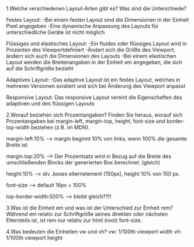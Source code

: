 1.Welche verschiedenen Layout-Arten gibt es? Was sind die Unterschiede?

Festes Layout:
-Bei einem festen Layout sind die Dimensionen in der Einheit Pixel angegeben
-Eine dynamische Anpassung des Layouts für unterschiedliche Geräte ist nicht möglich

Flüssiges und elastisches Layout:
-Ein fluides oder flüssiges Layout wird in Prozenten des Viewportdefiniert
-Ändert sich die Größe des Viewport, ändern sich auch die Dimensionen des Layouts
-Bei einem elastischen Layout werden die Breitenangaben in der Einheit em angegeben, die sich auf die Schriftgröße bezieht

Adaptives Layout:
-Das adaptive Layout ist ein festes Layout, welches in mehreren Versionen existiert und sich bei Änderung des Viewport anpasst

Responsive Layout:
Das responsive Layout vereint die Eigenschaften des adaptiven und des flüssigen Layouts

2.Worauf beziehen sich Prozentangaben? Finden Sie heraus, worauf sich Prozentangaben bei margin-left, margin-top, height, font-size und border-top-width beziehen (z.B. im MDN).

margin-left:10%  --> margin beginnt 10% von links, wenn 100% die gesamte Breite ist.

margin.top:20% --> Der Prozentsatz wird in Bezug auf die Breite des umschließenden Blocks der generierten Box berechnet. (gleich)

height:10% --> div .boxes elternelement (150px), height 10% von 150 px.

font-size --> default 16px = 100%

top-border-width:500% --> bleibt gleich??!!

3.Was ist die Einheit em und was ist der Unterschied zur Einheit rem?
Während em relativ zur Schriftgröße seines direkten oder nächsten Elternteils ist, ist rem nur relativ zur html (root) font-size.

4.Was bedeuten die Einheiten vw und vh?
vw: 1/100th viewport width
vh: 1/100th viewport height
